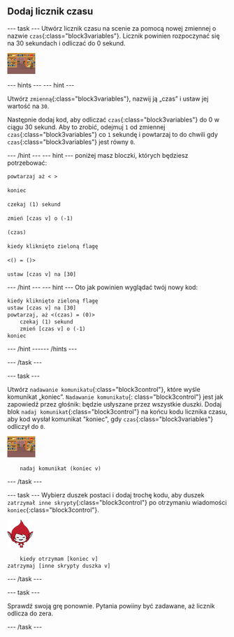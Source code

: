 ## Dodaj licznik czasu

--- task --- Utwórz licznik czasu na scenie za pomocą nowej zmiennej o nazwie `czas`{:class="block3variables"}. Licznik powinien rozpoczynać się na 30 sekundach i odliczać do 0 sekund.

![Duszek sceny](images/stage-sprite.png)

--- hints ---
 --- hint ---

Utwórz `zmienną`{:class="block3variables"}, nazwij ją „czas” i ustaw jej wartość na `30`.

Następnie dodaj kod, aby odliczać `czas`{:class="block3variables"} do 0 w ciągu 30 sekund. Aby to zrobić, odejmuj `1` od zmiennej `czas`{:class="block3variables"} co `1` sekundę i powtarzaj to do chwili gdy `czas`{:class="block3variables"} jest równy `0`.

--- /hint --- --- hint --- poniżej masz bloczki, których będziesz potrzebować:

```blocks3
powtarzaj aż < >

koniec

czekaj (1) sekund

zmień [czas v] o (-1)

(czas)

kiedy kliknięto zieloną flagę

<() = ()>

ustaw [czas v] na [30]
```

--- /hint --- --- hint --- Oto jak powinien wyglądać twój nowy kod:

```blocks3
kiedy kliknięto zieloną flagę
ustaw [czas v] na [30]
powtarzaj, aż <(czas) = (0)>
    czekaj (1) sekund
    zmień [czas v] o (-1)
koniec
```

--- /hint ------ /hints ---

--- /task ---

--- task ---

Utwórz `nadawanie komunikatu`{:class="block3control"}, które wyśle komunikat „koniec”. `Nadawanie komunikatu`{: class="block3control"} jest jak zapowiedź przez głośnik: będzie usłyszane przez wszystkie duszki. Dodaj blok `nadaj komunikat`{:class="block3control"} na końcu kodu licznika czasu, aby kod wysłał komunikat "koniec", gdy `czas`{:class="block3variables"} odliczył do `0`.

![Duszek sceny](images/stage-sprite.png)

```blocks3
    nadaj komunikat (koniec v)
```

--- /task ---

--- task --- Wybierz duszek postaci i dodaj trochę kodu, aby duszek `zatrzymał inne skrypty`{:class="block3control"} po otrzymaniu wiadomości `koniec`{:class="block3control"}.

![Giga duszek](images/giga-sprite.png)

```blocks3
    kiedy otrzymam [koniec v]
zatrzymaj [inne skrypty duszka v]
```

--- /task ---

--- task ---

Sprawdź swoją grę ponownie. Pytania powiiny być zadawane, aż licznik odlicza do zera.

--- /task ---